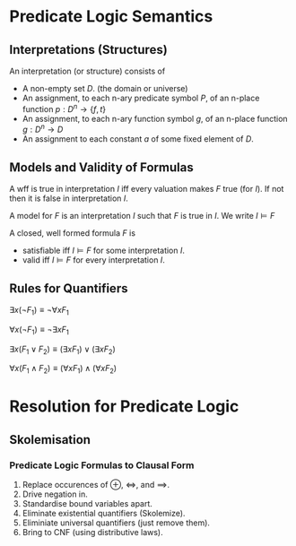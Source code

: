 # Predicate Logic Semantics

## Interpretations (Structures)

An interpretation (or structure) consists of

- A non-empty set $D$. (the domain or universe)
- An assignment, to each n-ary predicate symbol $P$, of an n-place function $p : D^n \rightarrow \{f,t\}$
- An assignment, to each n-ary function symbol $g$, of an n-place function $g:D^n \rightarrow D$
- An assignment to each constant $a$ of some fixed element of $D$.

## Models and Validity of Formulas

A wff is true in interpretation $I$ iff every valuation makes $F$ true (for $I$). If not then it is false in interpretation $I$.

A model for $F$ is an interpretation $I$ such that $F$ is true in $I$. We write $I \models F$

A closed, well formed formula $F$ is

- satisfiable iff $I \models F$ for some interpretation $I$.
- valid iff $I \models F$ for every interpretation $I$.

## Rules for Quantifiers

$\exists x (\neg F_1) \equiv \neg \forall x F_1$

$\forall x (\neg F_1) \equiv \neg \exists x F_1$

$\exists x (F_1 \lor F_2) \equiv (\exists x F_1) \lor (\exists x F_2)$

$\forall x (F_1 \land F_2) \equiv (\forall x F_1) \land (\forall x F_2)$

# Resolution for Predicate Logic

## Skolemisation

### Predicate Logic Formulas to Clausal Form

1. Replace occurences of $\oplus$, $\iff$, and $\implies$.
2. Drive negation in.
3. Standardise bound variables apart.
4. Eliminate existential quantifiers (Skolemize).
5. Eliminiate universal quantifiers (just remove them).
6. Bring to CNF (using distributive laws).
